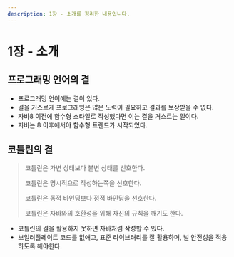 ```yaml
---
description: 1장 - 소개를 정리한 내용입니다.
---
```


# 1장 - 소개

## 프로그래밍 언어의 결

* 프로그래밍 언어에는 결이 있다.
* 결을 거스르게 프로그래밍은 많은 노력이 필요하고 결과를 보장받을 수 없다.
* 자바8 이전에 함수형 스타일로 작성했다면 이는 결을 거스르는 일이다.
* 자바는 8 이후에서야 함수형 트렌드가 시작되었다.

## 코틀린의 결

> 코틀린은 가변 상태보다 불변 상태를 선호한다.
>
> 코틀린은 명시적으로 작성하는쪽을 선호한다.
>
> 코틀린은 동적 바인딩보다 정적 바인딩을 선호한다.
>
> 코틀린은 자바와의 호환성을 위해 자신의 규칙을 깨기도 한다.

* 코틀린의 결을 활용하지 못하면 자바처럼 작성할 수 있다.
* 보일러플레이트 코드를 없애고, 표준 라이브러리를 잘 활용하며, 널 안전성을 적용하도록 해야한다.
